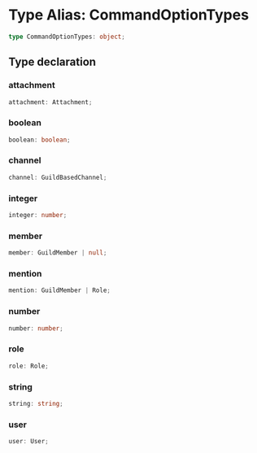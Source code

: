 # Type Alias: CommandOptionTypes

```ts
type CommandOptionTypes: object;
```

## Type declaration

### attachment

```ts
attachment: Attachment;
```

### boolean

```ts
boolean: boolean;
```

### channel

```ts
channel: GuildBasedChannel;
```

### integer

```ts
integer: number;
```

### member

```ts
member: GuildMember | null;
```

### mention

```ts
mention: GuildMember | Role;
```

### number

```ts
number: number;
```

### role

```ts
role: Role;
```

### string

```ts
string: string;
```

### user

```ts
user: User;
```
